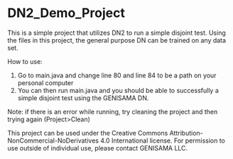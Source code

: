 # DN2_Demo_Project
This is a simple project that utilizes DN2 to run a simple disjoint test. Using the files in this project, the general purpose DN can be trained on any data set.

How to use:

1. Go to main.java and change line 80 and line 84 to be a path on your personal computer
2. You can then run main.java and you should be able to successfully a simple disjoint test using the GENISAMA DN.

Note: if there is an error while running, try cleaning the project and then trying again (Project>Clean)

This project can be used under the Creative Commons Attribution-NonCommercial-NoDerivatives 4.0 International license. For permission to use outside of individual use, please contact GENISAMA LLC.
